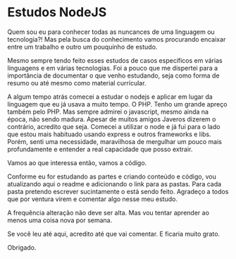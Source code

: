 # Estudos NodeJS

Quem sou eu para conhecer todas as nuncances de uma linguagem ou tecnologia?! Mas pela busca do conhecimento vamos procurando encaixar entre um trabalho e outro um pouquinho de estudo. 

Mesmo sempre tendo feito esses estudos de casos específicos em várias linguagens e em várias tecnologias. Foi a pouco que me dispertei para a importância de documentar o que venho estudando, seja como forma de resumo ou até mesmo como material currícular. 

A algum tempo atrás comecei a estudar o nodejs e aplicar em lugar da linguagem que eu já usava a muito tempo. O PHP. Tenho um grande apreço também pelo PHP. Mas sempre admirei o javascript, mesmo ainda na época, não sendo madura. Apesar de muitos amigos Javeros dizerem o contrário, acredito que seja. 
Comecei a utilizar o node e já fui para o lado que estou mais habituado usando express e outros frameworks e libs. Porém, senti uma necessidade, maravilhosa de mergulhar um pouco mais profundamente e entender a real capacidade que posso extrair.

Vamos ao que interessa então, vamos a código. 

Conforme eu for estudando as partes e criando conteúdo e código, vou atualizando aqui o readme e adicionando o link para as pastas. Para cada pasta pretendo escrever sucintamente o está sendo feito. Agradeço a todos que por ventura virem e comentar algo nesse meu estudo. 

A frequência alteração não deve ser alta. Mas vou tentar aprender ao menos uma coisa nova por semana. 

Se você leu até aqui, acredito até que vai comentar. E ficaria muito grato. 

Obrigado.